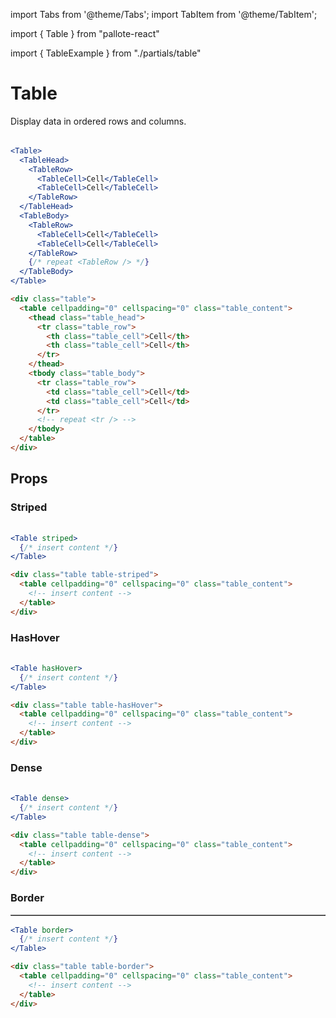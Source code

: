 ---
---
import Tabs from '@theme/Tabs';
import TabItem from '@theme/TabItem';

import { Table } from "pallote-react"

import { TableExample } from "./partials/table"

# Table

Display data in ordered rows and columns.

<div class="docs_block">
  <Table>
    <TableExample />
  </Table>
</div>

<Tabs groupId="package" queryString>
  <TabItem value="react" label="React">

```jsx
<Table>
  <TableHead>
    <TableRow>
      <TableCell>Cell</TableCell>
      <TableCell>Cell</TableCell>
    </TableRow>
  </TableHead>
  <TableBody>
    <TableRow>
      <TableCell>Cell</TableCell>
      <TableCell>Cell</TableCell>
    </TableRow>
    {/* repeat <TableRow /> */}
  </TableBody>
</Table>
```
  </TabItem>
  <TabItem value="css" label="CSS">

```html
<div class="table">
  <table cellpadding="0" cellspacing="0" class="table_content">
    <thead class="table_head">
      <tr class="table_row">
        <th class="table_cell">Cell</th>
        <th class="table_cell">Cell</th>
      </tr>
    </thead>
    <tbody class="table_body">
      <tr class="table_row">
        <td class="table_cell">Cell</td>
        <td class="table_cell">Cell</td>
      </tr>
      <!-- repeat <tr /> -->
    </tbody>
  </table>
</div>
```
  </TabItem>
</Tabs>

## Props

### Striped

<div class="docs_block">
  <Table striped>
    <TableExample />
  </Table>
</div>

<Tabs groupId="package" queryString>
  <TabItem value="react" label="React">

```jsx
<Table striped>
  {/* insert content */}
</Table>
```
  </TabItem>
  <TabItem value="css" label="CSS">

```html
<div class="table table-striped">
  <table cellpadding="0" cellspacing="0" class="table_content">
    <!-- insert content -->
  </table>
</div>
```
  </TabItem>
</Tabs>

### HasHover

<div class="docs_block">
  <Table hasHover>
    <TableExample />
  </Table>
</div>

<Tabs groupId="package" queryString>
  <TabItem value="react" label="React">

```jsx
<Table hasHover>
  {/* insert content */}
</Table>
```
  </TabItem>
  <TabItem value="css" label="CSS">

```html
<div class="table table-hasHover">
  <table cellpadding="0" cellspacing="0" class="table_content">
    <!-- insert content -->
  </table>
</div>
```
  </TabItem>
</Tabs>

### Dense

<div class="docs_block">
  <Table dense>
    <TableExample />
  </Table>
</div>

<Tabs groupId="package" queryString>
  <TabItem value="react" label="React">

```jsx
<Table dense>
  {/* insert content */}
</Table>
```
  </TabItem>
  <TabItem value="css" label="CSS">

```html
<div class="table table-dense">
  <table cellpadding="0" cellspacing="0" class="table_content">
    <!-- insert content -->
  </table>
</div>
```
  </TabItem>
</Tabs>

### Border

<div class="docs_block">
  <Table border>
    <TableExample />
  </Table>
</div>

<Tabs groupId="package" queryString>
  <TabItem value="react" label="React">

```jsx
<Table border>
  {/* insert content */}
</Table>
```
  </TabItem>
  <TabItem value="css" label="CSS">

```html
<div class="table table-border">
  <table cellpadding="0" cellspacing="0" class="table_content">
    <!-- insert content -->
  </table>
</div>
```
  </TabItem>
</Tabs>


